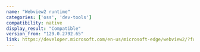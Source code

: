 ```yaml
---
name: "Webview2 runtime"
categories: ['oss', 'dev-tools']
compatibility: native
display_result: "Compatible"
version_from: "129.0.2792.65"
link: https://developer.microsoft.com/en-us/microsoft-edge/webview2/?form=MA13LH#download
---
```

